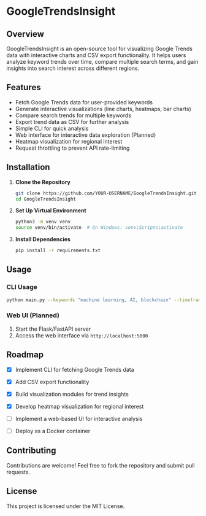 # GoogleTrendsInsight

## Overview
GoogleTrendsInsight is an open-source tool for visualizing Google Trends data with interactive charts and CSV export functionality. It helps users analyze keyword trends over time, compare multiple search terms, and gain insights into search interest across different regions.

## Features
- Fetch Google Trends data for user-provided keywords
- Generate interactive visualizations (line charts, heatmaps, bar charts)
- Compare search trends for multiple keywords
- Export trend data as CSV for further analysis
- Simple CLI for quick analysis
- Web interface for interactive data exploration (Planned)
- Heatmap visualization for regional interest
- Request throttling to prevent API rate-limiting

## Installation

1. **Clone the Repository**
   ```sh
   git clone https://github.com/YOUR-USERNAME/GoogleTrendsInsight.git
   cd GoogleTrendsInsight
   ```
2. **Set Up Virtual Environment**
   ```sh
   python3 -m venv venv
   source venv/bin/activate  # On Windows: venv\Scripts\activate
   ```
3. **Install Dependencies**
   ```sh
   pip install -r requirements.txt
   ```

## Usage

### CLI Usage
```sh
python main.py --keywords "machine learning, AI, blockchain" --timeframe "today 12-m" --output "output.csv" --visualize --heatmap --geo "US"
```

### Web UI (Planned)
1. Start the Flask/FastAPI server
2. Access the web interface via `http://localhost:5000`

## Roadmap
- [X] Implement CLI for fetching Google Trends data
- [X] Add CSV export functionality
- [X] Build visualization modules for trend insights
- [X] Develop heatmap visualization for regional interest
- [ ] Implement a web-based UI for interactive analysis
- [ ] Deploy as a Docker container


## Contributing
Contributions are welcome! Feel free to fork the repository and submit pull requests.

## License
This project is licensed under the MIT License.

